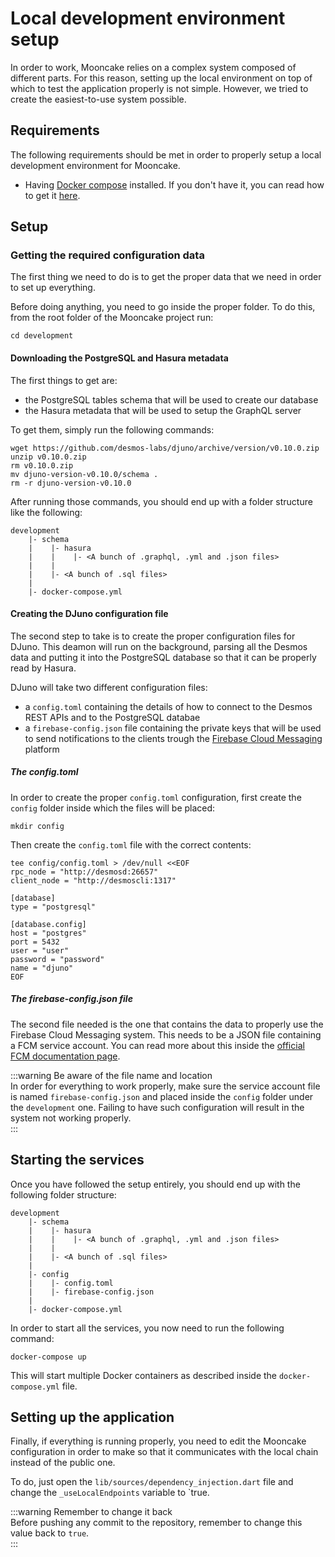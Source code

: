 # Local development environment setup
In order to work, Mooncake relies on a complex system composed of different parts. For this reason, setting up the local environment on top of which to test the application properly is not simple. However, we tried to create the easiest-to-use system possible.  

## Requirements
The following requirements should be met in order to properly setup a local development environment for Mooncake.

- Having [Docker compose](https://docs.docker.com/compose/) installed. If you don't have it, you can read how to get it [here](https://docs.docker.com/compose/install/).

## Setup
### Getting the required configuration data
The first thing we need to do is to get the proper data that we need in order to set up everything.

Before doing anything, you need to go inside the proper folder. To do this, from the root folder of the Mooncake project run:

```
cd development
```  

#### Downloading the PostgreSQL and Hasura metadata 
The first things to get are: 

- the PostgreSQL tables schema that will be used to create our database
- the Hasura metadata that will be used to setup the GraphQL server
 
To get them, simply run the following commands: 

```
wget https://github.com/desmos-labs/djuno/archive/version/v0.10.0.zip
unzip v0.10.0.zip
rm v0.10.0.zip
mv djuno-version-v0.10.0/schema .
rm -r djuno-version-v0.10.0
```

After running those commands, you should end up with a folder structure like the following: 

```
development
    |- schema
    |    |- hasura
    |    |    |- <A bunch of .graphql, .yml and .json files>
    |    |
    |    |- <A bunch of .sql files>
    | 
    |- docker-compose.yml
```

#### Creating the DJuno configuration file
The second step to take is to create the proper configuration files for DJuno. This deamon will run on the background, parsing all the Desmos data and putting it into the PostgreSQL database so that it can be properly read by Hasura. 

DJuno will take two different configuration files: 

- a `config.toml` containing the details of how to connect to the Desmos REST APIs and to the PostgreSQL databae
- a `firebase-config.json` file containing the private keys that will be used to send notifications to the clients trough the [Firebase Cloud Messaging](https://firebase.google.com/products/cloud-messaging) platform

##### The config.toml
In order to create the proper `config.toml` configuration, first create the `config` folder inside which the files will be placed: 

```shell
mkdir config
```

Then create the `config.toml` file with the correct contents:

```shell
tee config/config.toml > /dev/null <<EOF  
rpc_node = "http://desmosd:26657"
client_node = "http://desmoscli:1317"

[database]
type = "postgresql"

[database.config]
host = "postgres"
port = 5432
user = "user"
password = "password"
name = "djuno"
EOF
```

##### The firebase-config.json file 
The second file needed is the one that contains the data to properly use the Firebase Cloud Messaging system. This needs to be a JSON file containing a FCM service account. You can read more about this inside the [official FCM documentation page](https://firebase.google.com/docs/cloud-messaging/auth-server#provide-credentials-manually).

:::warning Be aware of the file name and location  
In order for everything to work properly, make sure the service account file is named `firebase-config.json` and placed inside the `config` folder under the `development` one. Failing to have such configuration will result in the system not working properly.  
:::

## Starting the services 
Once you have followed the setup entirely, you should end up with the following folder structure: 

```shell
development
    |- schema
    |    |- hasura
    |    |    |- <A bunch of .graphql, .yml and .json files>
    |    |
    |    |- <A bunch of .sql files>
    | 
    |- config
    |    |- config.toml
    |    |- firebase-config.json
    | 
    |- docker-compose.yml
```

In order to start all the services, you now need to run the following command: 

```shell
docker-compose up
```

This will start multiple Docker containers as described inside the `docker-compose.yml` file. 

## Setting up the application
Finally, if everything is running properly, you need to edit the Mooncake configuration in order to make so that it communicates with the local chain instead of the public one. 

To do, just open the `lib/sources/dependency_injection.dart` file and change the `_useLocalEndpoints` variable to `true. 

:::warning Remember to change it back  
Before pushing any commit to the repository, remember to change this value back to `true`.  
:::
